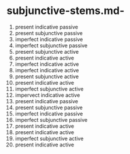 # subjunctive-stems.md-

1. present indicative passive
2. present subjunctive passive
3. imperfect indicative passive
4. imperfect subjunctive passive
5. present subjunctive active
6. present indicative active
7. imperfect indicative active
8. imperfect indicative active
9. present subjunctive active
10. present indicative active
11. imperfect subjunctive active
12. impervect indicative active
13. present indicative passive
14. present subjunctive passive
15. imperfect indicative passive
16. imperfect subjunctive passive
17. present indicative active
18. present indicative active
19. imperfect subjunctive active
20. present indicative active
